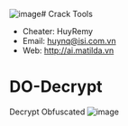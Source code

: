 ![image](https://github.com/huyremy/DO-Decrypt/assets/2125897/7b744ada-4750-452f-bd0f-f8902cd9f7d6)# Crack Tools
- Cheater: HuyRemy
- Email: huynq@isi.com.vn
- Web: http://ai.matilda.vn
# DO-Decrypt
Decrypt Obfuscated
![image](https://github.com/huyremy/DO-Decrypt/assets/2125897/7e0e392c-ba2e-4613-a581-d6af0d17f885)
